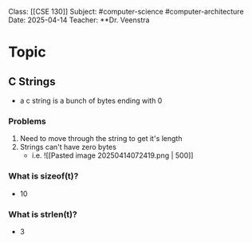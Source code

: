 Class: [[CSE 130]]
Subject: #computer-science #computer-architecture 
Date: 2025-04-14
Teacher: **Dr. Veenstra

# Topic

## C Strings
- a c string is a bunch of bytes ending with 0
### Problems
1. Need to move through the string to get it's length
2. Strings can't have zero bytes
	- i.e. ![[Pasted image 20250414072419.png | 500]]

### What is sizeof(t)?
- 10

### What is strlen(t)?
- 3

